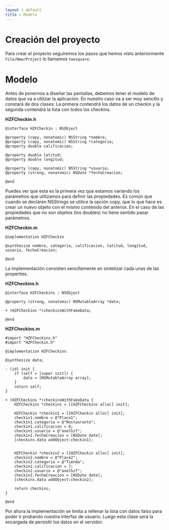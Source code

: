 ```yaml
---
layout : default
title : Modelo
---
```


# Creación del proyecto

Para crear el proyecto seguiremos los pasos que hemos visto anteriormente `File/New/Project` lo llamamos `twosquare`.

# Modelo

Antes de ponernos a diseñar las pantallas, debemos tener el modelo de datos que va a utilizar la aplicación. En nuestro caso va a ser muy sencillo y constará de dos clases: La primera contendrá los datos de un checkin y la segunda contendrá la lista con todos los checkins.

**HZFCheckin.h**

	@interface HZFCheckin : NSObject
    
	@property (copy, nonatomic) NSString *nombre;
	@property (copy, nonatomic) NSString *categoria;
	@property double calificacion;
     
	@property double latitud;
	@property double longitud;
    
	@property (copy, nonatomic) NSString *usuario;
	@property (strong, nonatomic) NSDate *fechaCreacion;
     
	@end

Puedes ver que esta es la primera vez que estamos variando los parámetros que utilizamos para definir las propiedades. Es común que cuando se declaren NSStrings se utilice la opción copy, que lo que hace es crear un nuevo objeto con el mismo contenido del anterior. En el caso de las propiedades que no son objetos (los doubles) no tiene sentido pasar parámetros.

**HZFCheckin.m**

	@implementation HZFCheckin
    
	@synthesize nombre, categoria, calificacion, latitud, longitud, usuario, fechaCreacion;
    
	@end

La implementación consisten sencillamente en sintetizar cada unas de las properties.

**HZFCheckins.h**

	@interface HZFCheckins : NSObject
    
	@property (strong, nonatomic) NSMutableArray *data;
    
	+ (HZFCheckins *)checkinsWithFakeData;
    
	@end

**HZFCheckins.m**

	#import "HZFCheckins.h"
	#import "HZFCheckin.h"
    
	@implementation HZFCheckins
    
	@synthesize data;
	
	- (id) init {
	    if (self = [super init]) {
	    	data = [NSMutableArray array];
	    }
	    return self;
	}
    
	+ (HZFCheckins *)checkinsWithFakeData {
	    HZFCheckins *checkins = [[HZFCheckins alloc] init];
    
	    HZFCheckin *checkin1 = [[HZFCheckin alloc] init];
	    checkin1.nombre = @"Place1";
	    checkin1.categoria = @"Restaurante";
	    checkin1.calificacion = 8;
	    checkin1.usuario = @"axelhzf";
	    checkin1.fechaCreacion = [NSDate date];
	    [checkins.data addObject:checkin1];
    
	    
	    HZFCheckin *checkin2 = [[HZFCheckin alloc] init];
	    checkin2.nombre = @"Place2";
	    checkin2.categoria = @"Tienda";
	    checkin2.calificacion = 7;
	    checkin2.usuario = @"axelhzf";
	    checkin2.fechaCreacion = [NSDate date];
	    [checkins.data addObject:checkin2];
	    
	    return checkins;
	}
    
	@end

Por ahora la implementación se limita a rellenar la lista con datos falso para poder ir probando nuestra interfaz de usuario. Luego esta clase será la encargada de persistir los datos en el servidor.
